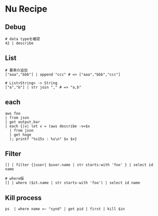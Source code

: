 # Nu Recipe


## Debug

```nu
# data typeを確認
42 | describe
```

## List

```nu
# 要素の追加
["aaa","bbb"] | append "ccc" # => ["aaa","bbb","ccc"]

# List<String> -> String
["a","b"] | str join "," # => "a,b"
```

## each

```nu
aws foo
| from json
| get output.bar
| each {|x| let v = (aws describe -v=$x 
  | from json
  | get hoge
  ); printf "%s15s : %s\n" $x $v}
```

## Filter

```nu
[] | filter {|user| $user.name | str starts-with 'foo' } | select id name

# where版
[] | where ($it.name | str starts-with 'foo') | select id name
```

## Kill process

```nu
ps  | where name =~ "synd" | get pid | first | kill $in
```
